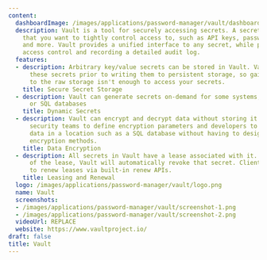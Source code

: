 ```yaml
---
content:
  dashboardImage: /images/applications/password-manager/vault/dashboard.png
  description: Vault is a tool for securely accessing secrets. A secret is anything
    that you want to tightly control access to, such as API keys, passwords, certificates,
    and more. Vault provides a unified interface to any secret, while providing tight
    access control and recording a detailed audit log.
  features:
  - description: Arbitrary key/value secrets can be stored in Vault. Vault encrypts
      these secrets prior to writing them to persistent storage, so gaining access
      to the raw storage isn't enough to access your secrets.
    title: Secure Secret Storage
  - description: Vault can generate secrets on-demand for some systems, such as AWS
      or SQL databases
    title: Dynamic Secrets
  - description: Vault can encrypt and decrypt data without storing it. This allows
      security teams to define encryption parameters and developers to store encrypted
      data in a location such as a SQL database without having to design their own
      encryption methods.
    title: Data Encryption
  - description: All secrets in Vault have a lease associated with it. At the end
      of the lease, Vault will automatically revoke that secret. Clients are able
      to renew leases via built-in renew APIs.
    title: Leasing and Renewal
  logo: /images/applications/password-manager/vault/logo.png
  name: Vault
  screenshots:
  - /images/applications/password-manager/vault/screenshot-1.png
  - /images/applications/password-manager/vault/screenshot-2.png
  videoUrl: REPLACE
  website: https://www.vaultproject.io/
draft: false
title: Vault
---
```


